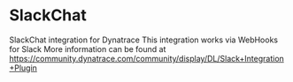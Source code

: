 # SlackChat
SlackChat integration for Dynatrace
This integration works via WebHooks for Slack
More information can be found at https://community.dynatrace.com/community/display/DL/Slack+Integration+Plugin 